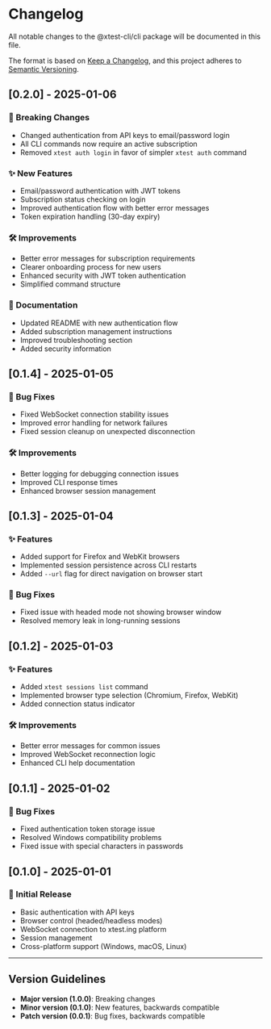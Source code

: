 # Changelog

All notable changes to the @xtest-cli/cli package will be documented in this file.

The format is based on [Keep a Changelog](https://keepachangelog.com/en/1.0.0/),
and this project adheres to [Semantic Versioning](https://semver.org/spec/v2.0.0.html).

## [0.2.0] - 2025-01-06

### 🔄 Breaking Changes
- Changed authentication from API keys to email/password login
- All CLI commands now require an active subscription
- Removed `xtest auth login` in favor of simpler `xtest auth` command

### ✨ New Features
- Email/password authentication with JWT tokens
- Subscription status checking on login
- Improved authentication flow with better error messages
- Token expiration handling (30-day expiry)

### 🛠️ Improvements
- Better error messages for subscription requirements
- Clearer onboarding process for new users
- Enhanced security with JWT token authentication
- Simplified command structure

### 📝 Documentation
- Updated README with new authentication flow
- Added subscription management instructions
- Improved troubleshooting section
- Added security information

## [0.1.4] - 2025-01-05

### 🐛 Bug Fixes
- Fixed WebSocket connection stability issues
- Improved error handling for network failures
- Fixed session cleanup on unexpected disconnection

### 🛠️ Improvements
- Better logging for debugging connection issues
- Improved CLI response times
- Enhanced browser session management

## [0.1.3] - 2025-01-04

### ✨ Features
- Added support for Firefox and WebKit browsers
- Implemented session persistence across CLI restarts
- Added `--url` flag for direct navigation on browser start

### 🐛 Bug Fixes
- Fixed issue with headed mode not showing browser window
- Resolved memory leak in long-running sessions

## [0.1.2] - 2025-01-03

### ✨ Features
- Added `xtest sessions list` command
- Implemented browser type selection (Chromium, Firefox, WebKit)
- Added connection status indicator

### 🛠️ Improvements
- Better error messages for common issues
- Improved WebSocket reconnection logic
- Enhanced CLI help documentation

## [0.1.1] - 2025-01-02

### 🐛 Bug Fixes
- Fixed authentication token storage issue
- Resolved Windows compatibility problems
- Fixed issue with special characters in passwords

## [0.1.0] - 2025-01-01

### 🎉 Initial Release
- Basic authentication with API keys
- Browser control (headed/headless modes)
- WebSocket connection to xtest.ing platform
- Session management
- Cross-platform support (Windows, macOS, Linux)

---

## Version Guidelines

- **Major version (1.0.0)**: Breaking changes
- **Minor version (0.1.0)**: New features, backwards compatible
- **Patch version (0.0.1)**: Bug fixes, backwards compatible 